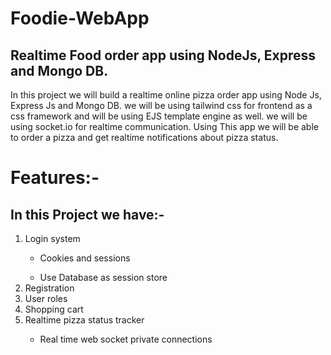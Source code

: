 # Foodie-WebApp
<h2>Realtime Food order app using NodeJs, Express and Mongo DB.</h2>
<p>In this project we will build a realtime online pizza order app using Node Js, Express Js and Mongo DB. we will be using tailwind css 
for frontend as a css framework and will be using EJS template engine as well. we will be using socket.io for realtime communication.
Using This app we will be able to order a pizza and get realtime notifications about pizza status.</p>

<h1>Features:-</h1>
<h2>In this Project we have:-</h2> 
<ol>
    <li>Login system</li>
        <ul>
            <li>Cookies and sessions</li>
        </ul>
            <ul>
                <li>Use Database as session store</li>
            </ul>
    <li>Registration</li> 
    <li>User roles</li>
    <li>Shopping cart</li> 
    <li>Realtime pizza status tracker</li>
        <ul>
            <li>Real time web socket private connections</li>
        </ul>
</ol>
